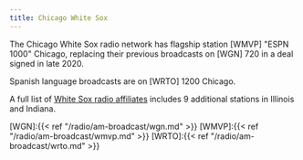 ```yaml
---
title: Chicago White Sox
---
```

The Chicago White Sox radio network has flagship station
[WMVP] "ESPN 1000" Chicago, replacing their previous
broadcasts on [WGN] 720 in a deal signed in late 2020.

Spanish language broadcasts are on [WRTO] 1200 Chicago.

A full list of [White Sox radio affiliates] includes
9 additional stations in Illinois and Indiana.

[WGN]:{{< ref "/radio/am-broadcast/wgn.md" >}}
[WMVP]:{{< ref "/radio/am-broadcast/wmvp.md" >}}
[WRTO]:{{< ref "/radio/am-broadcast/wrto.md" >}}

[White Sox radio affiliates]:https://www.mlb.com/whitesox/schedule/radio-affiliates

